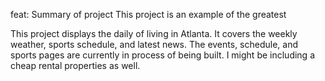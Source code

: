 feat: Summary of project
This project is an example of the greatest 

This project displays the daily of living in Atlanta. It covers the weekly 
weather, sports schedule, and latest news. The events, schedule, and sports pages
are currently in process of being built. I might be including a cheap rental properties as well.

